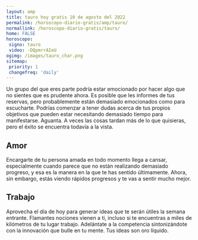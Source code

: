 ```yaml
---
layout: amp
title: tauro hoy gratis 10 de agosto del 2022 
permalink: /horoscopo-diario-gratis/amp/tauro/
normallink: /horoscopo-diario-gratis/tauro/
home: FALSE
horoscopo:
 signo: tauro
 video: -DQpmrrAIeU
ogimg: /images/tauro_char.png
sitemap:
 priority: 1
 changefreq: 'daily'
---
```



Un grupo del que eres parte podría estar emocionado por hacer algo que no sientes que es prudente ahora. Es posible que les informes de tus reservas, pero probablemente están demasiado emocionados como para escucharte. Podrías comenzar a tener dudas acerca de tus propios objetivos que pueden estar necesitando demasiado tiempo para manifestarse. Aguanta. A veces las cosas tardan más de lo que quisieras, pero el éxito se encuentra todavía a la vista.

## Amor

Encargarte de tu persona amada en todo momento llega a cansar, especialmente cuando parece que no están realizando demasiado progreso, y esa es la manera en la que te has sentido últimamente. Ahora, sin embargo, estás viendo rápidos progresos y te vas a sentir mucho mejor.

## Trabajo

Aprovecha el día de hoy para generar ideas que te serán útiles la semana entrante. Flamantes nociones vienen a ti, incluso si te encuentras a miles de kilómetros de tu lugar trabajo. Adelántate a la competencia sintonizándote con la innovación que bulle en tu mente. Tus ideas son oro líquido.